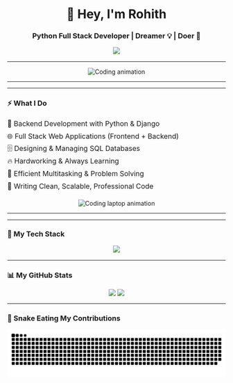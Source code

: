 <h1 align="center">👋 Hey, I'm Rohith</h1>
<h3 align="center">Python Full Stack Developer | Dreamer 💡 | Doer 🚀</h3>

<!-- Typing animation that tells your qualities -->
<p align="center">
  <img src="https://readme-typing-svg.herokuapp.com?font=Fira+Code&size=25&duration=4000&pause=1000&color=00C9A7&center=true&vCenter=true&width=700&lines=💻+I+am+a+Python+Full+Stack+Developer;⚡+I+am+a+Hard+Worker;🧩+I+am+a+Multitasker;👨‍💻+I+am+a+Passionate+Coder;🚀+I+Love+Turning+Ideas+into+Reality" />
</p>

---

<!-- Fun coding GIF -->
<p align="center">
  <img src="https://media.giphy.com/media/qgQUggAC3Pfv687qPC/giphy.gif" width="600" alt="Coding animation"/>
</p>

---

---

### ⚡ What I Do
<div align="center">

<p align="left" style="font-size:16px; line-height:1.8;">
🐍 Backend Development with Python & Django <br>
🌐 Full Stack Web Applications (Frontend + Backend) <br>
🗄️ Designing & Managing SQL Databases <br>
🔥 Hardworking & Always Learning <br>
🧩 Efficient Multitasking & Problem Solving <br>
🎯 Writing Clean, Scalable, Professional Code
</p>

<!-- Motion/animated image -->
<p align="center">
  <img src="https://media.giphy.com/media/WUlplcMpOCEmTGBtBW/giphy.gif" width="400" alt="Coding laptop animation"/>
</p>

</div>

---

---

### 🚀 My Tech Stack
<p align="center">
  <img src="https://skillicons.dev/icons?i=python,django,html,css,js,mysql,git,github,vscode" />
</p>

---

### 📊 My GitHub Stats
<p align="center">
  <img src="https://github-readme-stats.vercel.app/api?username=rohithsamuel123&show_icons=true&theme=tokyonight" height="150"/>
  <img src="https://github-readme-streak-stats.herokuapp.com/?user=rohithsamuel123&theme=tokyonight" height="150"/>
</p>

---

### 🐍 Snake Eating My Contributions
<p align="center">
  <img src="https://raw.githubusercontent.com/Platane/snk/output/github-contribution-grid-snake.svg" />
</p>
